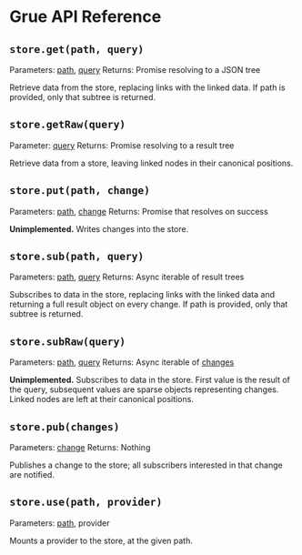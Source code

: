 Grue API Reference
==================

## `store.get(path, query)`

Parameters: [path](Encoding#Paths), [query](Encoding#Queries)
Returns: Promise resolving to a JSON tree

Retrieve data from the store, replacing links with the linked data. If path is provided, only that subtree is returned.

## `store.getRaw(query)`

Parameter: [query](Encoding#Queries)
Returns: Promise resolving to a result tree

Retrieve data from a store, leaving linked nodes in their canonical positions.

## `store.put(path, change)`

Parameters: [path](Encoding#Paths), [change](Encoding#Changes)
Returns: Promise that resolves on success

**Unimplemented.** Writes changes into the store.

## `store.sub(path, query)`

Parameters: [path](Encoding#Paths), [query](Encoding#Queries)
Returns: Async iterable of result trees

Subscribes to data in the store, replacing links with the linked data and returning a full result object on every change. If path is provided, only that subtree is returned.

## `store.subRaw(query)`

Parameters: [path](Encoding#Paths), [query](Encoding#Queries)
Returns: Async iterable of [changes](Encoding#Changes)

**Unimplemented.** Subscribes to data in the store. First value is the result of the query, subsequent values are sparse objects representing changes. Linked nodes are left at their canonical positions.

## `store.pub(changes)`

Parameters: [change](Encoding#Changes)
Returns: Nothing

Publishes a change to the store; all subscribers interested in that change are notified.

## `store.use(path, provider)`

Parameters: [path](Encoding#Paths), provider

Mounts a provider to the store, at the given path.
